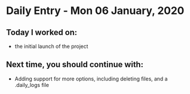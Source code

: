 # Daily Entry - Mon 06 January, 2020

## Today I worked on:

- the initial launch of the project

## Next time, you should continue with:

- Adding support for more options, including deleting files, and a .daily_logs file


<!--
  Automatically generated by DailyLog https://github.com/katanacode/daily_log
  Date: 2020-01-06
  Project: dailylog
-->
